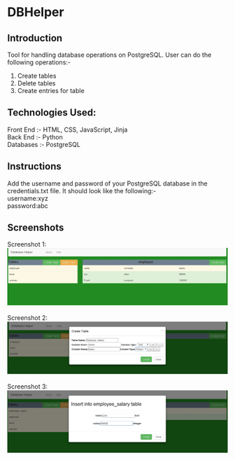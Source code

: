 # DBHelper
## Introduction
Tool for handling database operations on PostgreSQL. User can do the following operations:-<br/>
1. Create tables
2. Delete tables
3. Create entries for table

## Technologies Used:
Front End :- HTML, CSS, JavaScript, Jinja <br/>
Back End  :- Python<br/>
Databases :- PostgreSQL<br/>

## Instructions
Add the username and password of your PostgreSQL database in the credentials.txt file. It should look like the following:-<br/>
username:xyz<br/>
password:abc

## Screenshots
Screenshot 1:
![alt text](/screenshot1.jpg)<br/><br/>
Screenshot 2:
![alt text](/screenshot2.jpg)<br/><br/>
Screenshot 3:
![alt text](/screenshot3.jpg)
